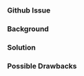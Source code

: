 ### Github Issue
<!--
    Add the github issue number if exists(ex. Fixes #1, Closes #1 or Resolves #1).
-->

### Background


### Solution


### Possible Drawbacks
<!--
    What are the possible side-effects or negative impacts of the code change?
-->

